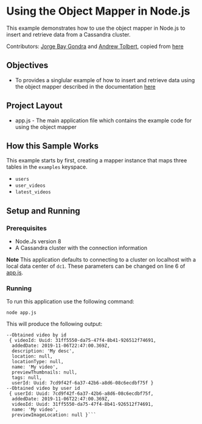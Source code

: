 # Using the Object Mapper in Node.js
This example demonstrates how to use the object mapper in Node.js to insert and retrieve data from a Cassandra cluster.

Contributors: [Jorge Bay Gondra](https://github.com/jorgebay) and [Andrew Tolbert](https://github.com/tolbertam), copied from [here](https://github.com/datastax/nodejs-driver/blob/master/examples/mapper/mapper-insert-retrieve.js)

## Objectives

* To provides a singlular example of how to insert and retrieve data using the object mapper described in the documentation [here](https://docs.datastax.com/en/developer/nodejs-driver/4.3/features/mapper/)
  
## Project Layout

* app.js - The main application file which contains the example code for using the object mapper

## How this Sample Works
This example starts by first, creating a mapper instance that maps three tables in the `examples` keyspace.
* `users`
* `user_videos`
* `latest_videos`   



## Setup and Running

### Prerequisites

* Node.Js version 8
* A Cassandra cluster with the connection information

**Note** This application defaults to connecting to a cluster on localhost with a local data center of `dc1`.  These parameters can be changed on line 6 of [app.js](app.js).

### Running
To run this application use the following command:

`node app.js`

This will produce the following output:

```
--Obtained video by id
 { videoId: Uuid: 31ff5550-da75-47f4-8b41-926512f74691,
  addedDate: 2019-11-06T22:47:00.369Z,
  description: 'My desc',
  location: null,
  locationType: null,
  name: 'My video',
  previewThumbnails: null,
  tags: null,
  userId: Uuid: 7cd9f42f-6a37-42b6-a8d6-08c6ecdbf75f }
--Obtained video by user id
 { userId: Uuid: 7cd9f42f-6a37-42b6-a8d6-08c6ecdbf75f,
  addedDate: 2019-11-06T22:47:00.369Z,
  videoId: Uuid: 31ff5550-da75-47f4-8b41-926512f74691,
  name: 'My video',
  previewImageLocation: null }```

